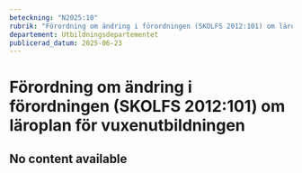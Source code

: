 ```yaml
---
beteckning: "N2025:10"
rubrik: "Förordning om ändring i förordningen (SKOLFS 2012:101) om läroplan för vuxenutbildningen"
departement: Utbildningsdepartementet
publicerad_datum: 2025-06-23
---
```


# Förordning om ändring i förordningen (SKOLFS 2012:101) om läroplan för vuxenutbildningen

## No content available